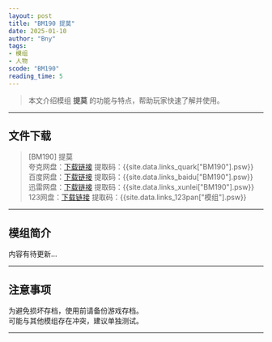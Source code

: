 ```yaml
---
layout: post
title: "BM190 提莫"
date: 2025-01-10
author: "Bny"
tags: 
- 模组
- 人物
scode: "BM190"
reading_time: 5
---
```


> 本文介绍模组 **提莫** 的功能与特点，帮助玩家快速了解并使用。

---

## 文件下载

> [BM190] 提莫  
夸克网盘：[下载链接]({{site.data.links_quark["BM190"].url}}) 提取码：{{site.data.links_quark["BM190"].psw}}  
百度网盘：[下载链接]({{site.data.links_baidu["BM190"].url}}) 提取码：{{site.data.links_baidu["BM190"].psw}}  
迅雷网盘：[下载链接]({{site.data.links_xunlei["BM190"].url}}) 提取码：{{site.data.links_xunlei["BM190"].psw}}  
123网盘：[下载链接]({{site.data.links_123pan["模组"].url}}) 提取码：{{site.data.links_123pan["模组"].psw}}  

---

## 模组简介

>  
内容有待更新...  

---

## 注意事项

>  
为避免损坏存档，使用前请备份游戏存档。  
可能与其他模组存在冲突，建议单独测试。  

---

